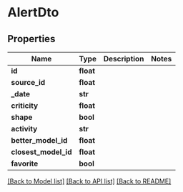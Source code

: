 # AlertDto

## Properties
Name | Type | Description | Notes
------------ | ------------- | ------------- | -------------
**id** | **float** |  | 
**source_id** | **float** |  | 
**_date** | **str** |  | 
**criticity** | **float** |  | 
**shape** | **bool** |  | 
**activity** | **str** |  | 
**better_model_id** | **float** |  | 
**closest_model_id** | **float** |  | 
**favorite** | **bool** |  | 

[[Back to Model list]](../README.md#documentation-for-models) [[Back to API list]](../README.md#documentation-for-api-endpoints) [[Back to README]](../README.md)


